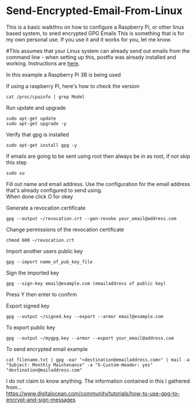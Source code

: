 # Send-Encrypted-Email-From-Linux
This is a basic walkthru on how to configure a Raspberry Pi, or other linux based system, to sned encrypted GPG Emails
This is something that is for my own personal use.  If you use it and it works for you, let me know.  

#This assumes that your Linux system can already send out emails from the command line
    - when setting up this, postfix was already installed and working.  Instructions are [here](https://medium.com/codingtown/send-mail-using-postfix-server-bbb08331d39d).

In this example a Raspberry Pi 3B is being used

If using a raspberry Pi, here's how to check the version
```shell
cat /proc/cpuinfo | grep Model
```

Run update and upgrade
```shell
sudo apt-get update
sudo apt-get upgrade -y
```

Verify that gpg is installed
```shell
sudo apt-get install gpg -y
```
If emails are going to be sent using root then always be in as root, if not skip this step
```shell
sudo su
```

Fill out name and email address.  Use the configuration for the email address that's already configured to send using.  
When done click O for okey

Generate a revocation certificate
```shell
gpg --output ~/revocation.crt --gen-revoke your_email@address.com
```

Change permissions of the revocation certificate
```shell
chmod 600 ~/revocation.crt
```

Import another users public key
```shell
gpg --import name_of_pub_key_file
```

Sign the imported key
```shell
gpg --sign-key email@example.com (emailaddress of public key)
```

Press Y then enter to confirm

Export signed key
```shell
gpg --output ~/signed.key --export --armor email@example.com
```

To export public key
```shell
gpg --output ~/mygpg.key --armor --export your_email@address.com
```

To send encrypted email example
```shell
cat filename.txt | gpg -ear "<destination@emailaddress.com>" | mail -a "Subject: Monthly Maintenance" -a "X-Custom-Header: yes" "destination@mailaddress.com"
```

I do not claim to know anything.  The information contained in this I gathered from...<br>
https://www.digitalocean.com/community/tutorials/how-to-use-gpg-to-encrypt-and-sign-messages
